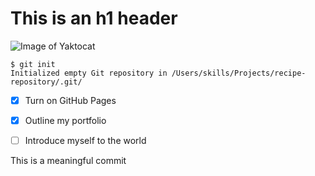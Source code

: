 # This is an h1 header

![Image of Yaktocat](https://octodex.github.com/images/yaktocat.png)


```
$ git init
Initialized empty Git repository in /Users/skills/Projects/recipe-repository/.git/
```


- [x] Turn on GitHub Pages
- [x] Outline my portfolio
- [ ] Introduce myself to the world






















This is a meaningful commit
